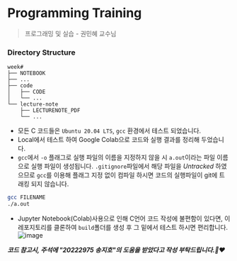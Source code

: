 # Programming Training
> 프로그래밍 및 실습 - 권민혜 교수님

### Directory Structure
```
week#
├── NOTEBOOK
├── ...
├── code
│   ├── CODE
│   └── ...
└── lecture-note
    ├── LECTURENOTE_PDF
    └── ...
```

* 모든 C 코드들은 `Ubuntu 20.04 LTS`, `gcc` 환경에서 테스트 되었습니다.
* Local에서 테스트 하여 Google Colab으로 코드와 실행 결과를 정리해 두었습니다.
* `gcc`에서 `-o` 플래그로 실행 파일의 이름을 지정하지 않을 시 `a.out`이라는 파일 이름으로 실행 파일이 생성됩니다. `.gitignore`파일에서 해당 파일을  _Untracked_ 하였으므로 `gcc`를 이용해 플래그 지정 없이 컴파일 하시면 코드의 실행파일이 git에 트래킹 되지 않습니다.
```bash
gcc FILENAME
./a.out
```
* Jupyter Notebook(Colab)사용으로 인해 C언어 코드 작성에 불편함이 있다면, 이 레포지토리를 클론하여 `build`폴더를 생성 후 그 밑에서 테스트 하시면 편리합니다.<br />
![image](https://user-images.githubusercontent.com/46417868/193275544-8a2faa24-f927-45e2-b6d1-5c2a139fcc3c.png)

***코드 참고시, 주석에 "20222975 송지호"의 도움을 받았다고 작성 부탁드립니다.🙏❤️***
